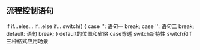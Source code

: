 ## 流程控制语句
if
if...eles...
if...else if...
switch() {
    case '':
        语句一
        break;
    case '':
        语句二
        break;
    default:
        语句
        break;
}
default的位置和省略
case穿透
switch新特性
switch和if三种格式应用场景